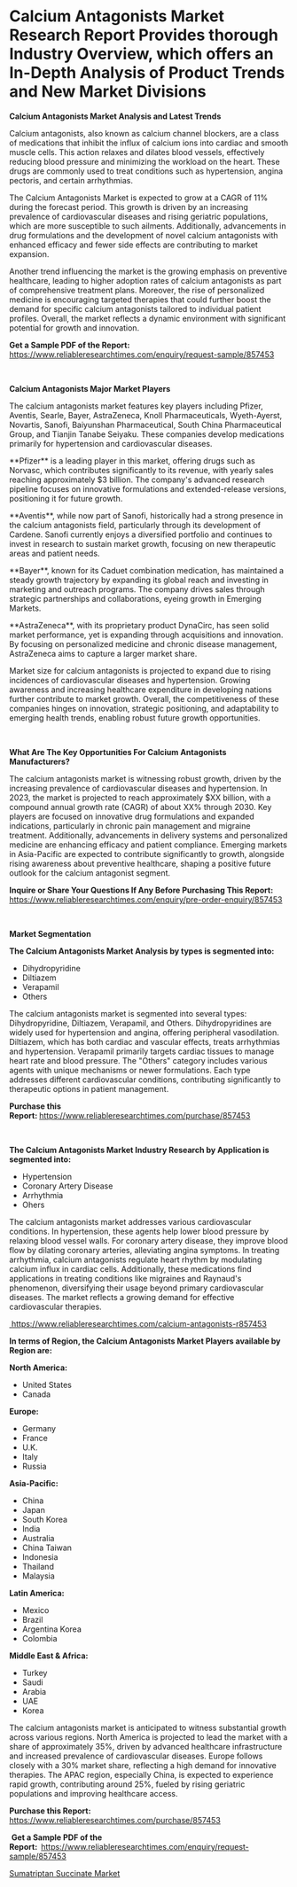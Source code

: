 <p><h1>Calcium Antagonists Market Research Report Provides thorough Industry Overview, which offers an In-Depth Analysis of Product Trends and New Market Divisions</h1></p><p><strong>Calcium Antagonists Market Analysis and Latest Trends</strong></p>
<p><p>Calcium antagonists, also known as calcium channel blockers, are a class of medications that inhibit the influx of calcium ions into cardiac and smooth muscle cells. This action relaxes and dilates blood vessels, effectively reducing blood pressure and minimizing the workload on the heart. These drugs are commonly used to treat conditions such as hypertension, angina pectoris, and certain arrhythmias.</p><p>The Calcium Antagonists Market is expected to grow at a CAGR of 11% during the forecast period. This growth is driven by an increasing prevalence of cardiovascular diseases and rising geriatric populations, which are more susceptible to such ailments. Additionally, advancements in drug formulations and the development of novel calcium antagonists with enhanced efficacy and fewer side effects are contributing to market expansion.</p><p>Another trend influencing the market is the growing emphasis on preventive healthcare, leading to higher adoption rates of calcium antagonists as part of comprehensive treatment plans. Moreover, the rise of personalized medicine is encouraging targeted therapies that could further boost the demand for specific calcium antagonists tailored to individual patient profiles. Overall, the market reflects a dynamic environment with significant potential for growth and innovation.</p></p>
<p><strong>Get a Sample PDF of the Report:&nbsp;</strong> <a href="https://www.reliableresearchtimes.com/enquiry/request-sample/857453?utm_campaign=2221&utm_medium=2&utm_source=Github&utm_content=ia&utm_term=08032025&utm_id=calcium-antagonists">https://www.reliableresearchtimes.com/enquiry/request-sample/857453</a></p>
<p>&nbsp;</p>
<p><strong>Calcium Antagonists Major Market Players</strong></p>
<p><p>The calcium antagonists market features key players including Pfizer, Aventis, Searle, Bayer, AstraZeneca, Knoll Pharmaceuticals, Wyeth-Ayerst, Novartis, Sanofi, Baiyunshan Pharmaceutical, South China Pharmaceutical Group, and Tianjin Tanabe Seiyaku. These companies develop medications primarily for hypertension and cardiovascular diseases.</p><p>**Pfizer** is a leading player in this market, offering drugs such as Norvasc, which contributes significantly to its revenue, with yearly sales reaching approximately $3 billion. The company's advanced research pipeline focuses on innovative formulations and extended-release versions, positioning it for future growth.</p><p>**Aventis**, while now part of Sanofi, historically had a strong presence in the calcium antagonists field, particularly through its development of Cardene. Sanofi currently enjoys a diversified portfolio and continues to invest in research to sustain market growth, focusing on new therapeutic areas and patient needs.</p><p>**Bayer**, known for its Caduet combination medication, has maintained a steady growth trajectory by expanding its global reach and investing in marketing and outreach programs. The company drives sales through strategic partnerships and collaborations, eyeing growth in Emerging Markets.</p><p>**AstraZeneca**, with its proprietary product DynaCirc, has seen solid market performance, yet is expanding through acquisitions and innovation. By focusing on personalized medicine and chronic disease management, AstraZeneca aims to capture a larger market share.</p><p>Market size for calcium antagonists is projected to expand due to rising incidences of cardiovascular diseases and hypertension. Growing awareness and increasing healthcare expenditure in developing nations further contribute to market growth. Overall, the competitiveness of these companies hinges on innovation, strategic positioning, and adaptability to emerging health trends, enabling robust future growth opportunities.</p></p>
<p>&nbsp;</p>
<p><strong>What Are The Key Opportunities For Calcium Antagonists Manufacturers?</strong></p>
<p><p>The calcium antagonists market is witnessing robust growth, driven by the increasing prevalence of cardiovascular diseases and hypertension. In 2023, the market is projected to reach approximately $XX billion, with a compound annual growth rate (CAGR) of about XX% through 2030. Key players are focused on innovative drug formulations and expanded indications, particularly in chronic pain management and migraine treatment. Additionally, advancements in delivery systems and personalized medicine are enhancing efficacy and patient compliance. Emerging markets in Asia-Pacific are expected to contribute significantly to growth, alongside rising awareness about preventive healthcare, shaping a positive future outlook for the calcium antagonist segment.</p></p>
<p><strong>Inquire or Share Your Questions If Any Before Purchasing This Report:</strong> <a href="https://www.reliableresearchtimes.com/enquiry/pre-order-enquiry/857453?utm_campaign=2221&utm_medium=2&utm_source=Github&utm_content=ia&utm_term=08032025&utm_id=calcium-antagonists">https://www.reliableresearchtimes.com/enquiry/pre-order-enquiry/857453</a></p>
<p>&nbsp;</p>
<p><strong>Market Segmentation</strong></p>
<p><strong>The Calcium Antagonists Market Analysis by types is segmented into:</strong></p>
<p><ul><li>Dihydropyridine</li><li>Diltiazem</li><li>Verapamil</li><li>Others</li></ul></p>
<p><p>The calcium antagonists market is segmented into several types: Dihydropyridine, Diltiazem, Verapamil, and Others. Dihydropyridines are widely used for hypertension and angina, offering peripheral vasodilation. Diltiazem, which has both cardiac and vascular effects, treats arrhythmias and hypertension. Verapamil primarily targets cardiac tissues to manage heart rate and blood pressure. The "Others" category includes various agents with unique mechanisms or newer formulations. Each type addresses different cardiovascular conditions, contributing significantly to therapeutic options in patient management.</p></p>
<p><strong>Purchase this Report:&nbsp;</strong><a href="https://www.reliableresearchtimes.com/purchase/857453?utm_campaign=2221&utm_medium=2&utm_source=Github&utm_content=ia&utm_term=08032025&utm_id=calcium-antagonists">https://www.reliableresearchtimes.com/purchase/857453</a></p>
<p>&nbsp;</p>
<p><strong>The Calcium Antagonists Market Industry Research by Application is segmented into:</strong></p>
<p><ul><li>Hypertension</li><li>Coronary Artery Disease</li><li>Arrhythmia</li><li>Ohers</li></ul></p>
<p><p>The calcium antagonists market addresses various cardiovascular conditions. In hypertension, these agents help lower blood pressure by relaxing blood vessel walls. For coronary artery disease, they improve blood flow by dilating coronary arteries, alleviating angina symptoms. In treating arrhythmia, calcium antagonists regulate heart rhythm by modulating calcium influx in cardiac cells. Additionally, these medications find applications in treating conditions like migraines and Raynaud's phenomenon, diversifying their usage beyond primary cardiovascular diseases. The market reflects a growing demand for effective cardiovascular therapies.</p></p>
<p><a href="https://www.reliableresearchtimes.com/calcium-antagonists-r857453?utm_campaign=2221&utm_medium=2&utm_source=Github&utm_content=ia&utm_term=08032025&utm_id=calcium-antagonists">&nbsp;https://www.reliableresearchtimes.com/calcium-antagonists-r857453</a></p>
<p><strong>In terms of Region, the Calcium Antagonists Market Players available by Region are:</strong></p>
<p>
    <p> <strong> North America: </strong>
        <ul>
            <li>United States</li>
            <li>Canada</li>
        </ul>
        </p> 
    <p> <strong> Europe: </strong>
        <ul>
            <li>Germany</li>
            <li>France</li>
            <li>U.K.</li>
            <li>Italy</li>
            <li>Russia</li>
        </ul>
        </p> 
    <p> <strong> Asia-Pacific: </strong>
        <ul>
            <li>China</li>
            <li>Japan</li>
            <li>South Korea</li>
            <li>India</li>
            <li>Australia</li>
            <li>China Taiwan</li>
            <li>Indonesia</li>
            <li>Thailand</li>
            <li>Malaysia</li>
        </ul>
        </p> 
    <p> <strong> Latin America: </strong>
        <ul>
            <li>Mexico</li>
            <li>Brazil</li>
            <li>Argentina Korea</li>
            <li>Colombia</li>
        </ul>
        </p> 
    <p> <strong> Middle East & Africa: </strong>
        <ul>
            <li>Turkey</li>
            <li>Saudi</li>
            <li>Arabia</li>
            <li>UAE</li>
            <li>Korea</li>
        </ul>
    </p>
    </p>
<p><p>The calcium antagonists market is anticipated to witness substantial growth across various regions. North America is projected to lead the market with a share of approximately 35%, driven by advanced healthcare infrastructure and increased prevalence of cardiovascular diseases. Europe follows closely with a 30% market share, reflecting a high demand for innovative therapies. The APAC region, especially China, is expected to experience rapid growth, contributing around 25%, fueled by rising geriatric populations and improving healthcare access.</p></p>
<p><strong>Purchase this Report: </strong><a href="https://www.reliableresearchtimes.com/purchase/857453?utm_campaign=2221&utm_medium=2&utm_source=Github&utm_content=ia&utm_term=08032025&utm_id=calcium-antagonists">https://www.reliableresearchtimes.com/purchase/857453</a></p>
<p>&nbsp;<strong>Get a Sample PDF of the Report:&nbsp;&nbsp;</strong><a href="https://www.reliableresearchtimes.com/enquiry/request-sample/857453?utm_campaign=2221&utm_medium=2&utm_source=Github&utm_content=ia&utm_term=08032025&utm_id=calcium-antagonists">https://www.reliableresearchtimes.com/enquiry/request-sample/857453</a></p>
<p><strong></strong></p>
<p><p><a href="https://github.com/delindacallegari68/Market-Research-Report-List-1/blob/main/sumatriptan-succinate-market.md?utm_campaign=2221&utm_medium=2&utm_source=Github&utm_content=ia&utm_term=08032025&utm_id=calcium-antagonists">Sumatriptan Succinate Market</a></p></p>
